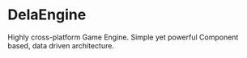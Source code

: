 # DelaEngine
Highly cross-platform Game Engine. Simple yet powerful Component based, data driven architecture.
